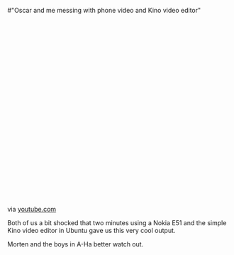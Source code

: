 #"Oscar and me messing with phone video and Kino video editor"


 <div class="posterous_bookmarklet_entry">
 <object height="417" width="500"><param name="movie" value="http://www.youtube.com/v/VQulFGyWBF4&hl=en&fs=1" /><param name="wmode" value="window" /><param name="allowFullScreen" value="true" /><param name="allowscriptaccess" value="always" /><embed allowfullscreen="true" src="http://www.youtube.com/v/VQulFGyWBF4&hl=en&fs=1" wmode="window" allowscriptaccess="always" type="application/x-shockwave-flash" height="417" width="500"></embed></object>

<div class="posterous_quote_citation">via <a href="http://www.youtube.com/watch?v=VQulFGyWBF4">youtube.com</a></div>
 <p>Both of us a bit shocked that two minutes using a Nokia E51 and the simple Kino video editor in Ubuntu gave us this very cool output. 
</p><p>Morten and the boys in A-Ha better watch out.</p></div>
 